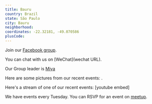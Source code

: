 ```yaml
---
title: Bauru
country: Brazil
state: São Paulo
city: Bauru
neighborhood: 
coordinates: -22.32181, -49.070586
plusCode:
---
```

Join our [Facebook group](https://www.facebook.com/groups/free.code.camp.bauru).

You can chat with us on [WeChat](wechat URL).

Our Group leader is [Miya](freecodecamp.org/miya)

Here are some pictures from our recent events:
![]().

Here's a stream of one of our recent events:
[youtube embed]

We have events every Tuesday. You can RSVP for an event on [meetup](meetupurl).
